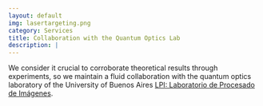 ```yaml
---
layout: default
img: lasertargeting.png
category: Services
title: Collaboration with the Quantum Optics Lab
description: |
---
```

We consider it crucial to corroborate theoretical results through experiments, so we maintain a fluid collaboration with the quantum optics laboratory of the University of Buenos Aires [LPI: Laboratorio de Procesado de Imágenes](http://www.lpi.df.uba.ar/).
